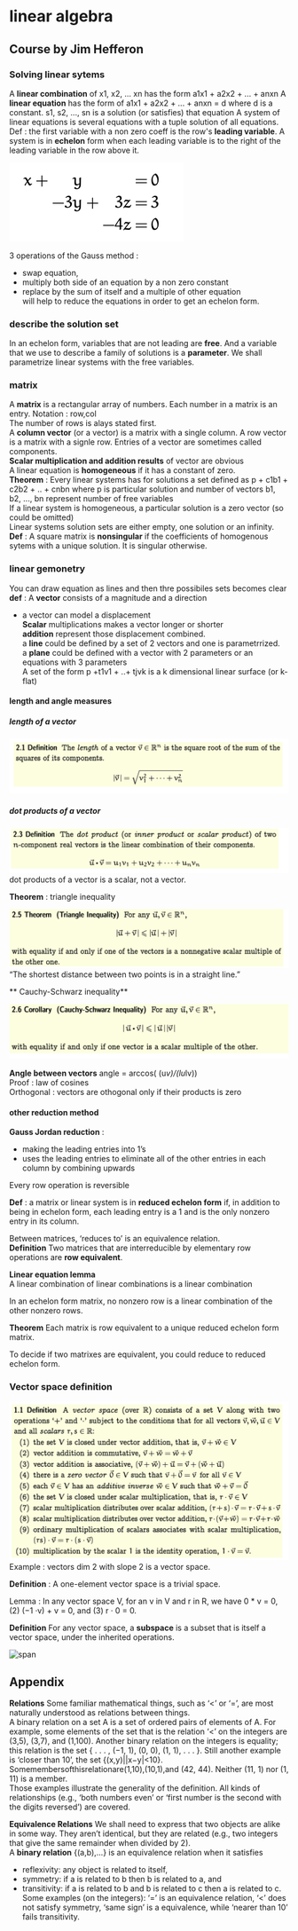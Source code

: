 # linear algebra

## Course by Jim Hefferon

### Solving linear sytems
A **linear combination** of x1, x2, ... xn has the form a1x1 + a2x2 + ... + anxn
A **linear equation** has the form of a1x1 + a2x2 + ... + anxn = d where d is a constant. s1, s2, ..., sn is a solution (or satisfies) that equation
A system of linear equations is several equations with a tuple solution of all equations. 
Def : the first variable with a non zero coeff is the row's **leading variable**.
A system is in **echelon** form when each leading variable is to the right of the leading variable in the row above it.

![echelon form](img/echelon_form.png)

3 operations of the Gauss method :  
- swap equation,   
- multiply both side of an equation by a non zero constant  
- replace by the sum of itself and a multiple of other equation  
will help to reduce the equations in order to get an echelon form.  
### describe the solution set
In an echelon form, variables that are not leading are **free**. And a variable that we use to describe a family of solutions is a **parameter**. We shall parametrize linear systems with the free variables.    

### matrix
A **matrix** is a rectangular array of numbers. Each number in a matrix is an entry. Notation : row,col   
The number of rows is alays stated first.   
A **column vector** (or a vector) is a matrix with a single column. A row vector is a matrix with a signle row. Entries of a vector are sometimes called components.  
**Scalar multiplication and addition results** of vector are obvious   
A linear equation is **homogeneous** if it has a constant of zero.   
**Theorem** : Every linear systems has for solutions a set defined as p + c1b1 + c2b2 + .. + cnbn where p is particular solution and number of vectors b1, b2, ..., bn represent number of free variables   
If a linear system is homogeneous, a particular solution is a zero vector (so could be omitted)   
Linear systems solution sets are either empty, one solution or an infinity.  
**Def** : A square matrix is **nonsingular** if the coefficients of homogenous sytems with a unique solution. It is singular otherwise.   

### linear gemonetry
You can draw equation as lines and then thre possibiles sets becomes clear  
**def** : A **vector** consists of a magnitude and a direction     
- a vector can model a displacement  
**Scalar** multiplications makes a vector longer or shorter   
**addition** represent those displacement combined.  
a **line** could be defined by a set of 2 vectors and one is parametrrized.   
a **plane** could be defined with a vector with 2 parameters or an equations with 3 parameters  
A set of the form p +t1v1 + ..+ tjvk is a k dimensional linear surface (or k-flat)   

#### length and angle measures

##### length of a vector 
![length of a vector](img/length_of_vector.png)

##### dot products of a vector
![product vector](img/dotproducts_of_vector.png)  
dot products of a vector is a scalar, not a vector.  

**Theorem** : triangle inequality  

![triangle ineq ](img/triangle_inequality.png)  
“The shortest distance between two points is in a straight line.”    

** Cauchy-Schwarz inequality**

![Cauchy Schwarz ineq](img/Cauchy_Schwarz_ineq.png)   

**Angle between vectors**
angle = arccos( (u*v)/(lu*lv))  
Proof : law of cosines  
Orthogonal : vectors are othogonal only if their products is zero  

#### other reduction method

**Gauss Jordan reduction** :   
- making the leading entries into 1’s  
- uses the leading entries to eliminate all of the other entries in each column by combining upwards  

Every row operation is reversible  

**Def** : a matrix or linear system is in **reduced echelon form** if, in addition to being in echelon form, each leading entry is a 1 and is the only nonzero entry in its column.  

Between matrices, ‘reduces to’ is an equivalence relation.   
**Definition** Two matrices that are interreducible by elementary row operations are **row equivalent**.  

**Linear equation lemma**   
A linear combination of linear combinations is a linear combination  

In an echelon form matrix, no nonzero row is a linear combination of the other nonzero rows.  

**Theorem** Each matrix is row equivalent to a unique reduced echelon form matrix.  

To decide if two matrixes are equivalent, you could reduce to reduced echelon form.   


### Vector space definition

![vector space](img/Vector_space.png)
Example : vectors dim 2 with slope 2 is a vector space.  

**Definition** : A one-element vector space is a trivial space.

Lemma : In any vector space V, for an v in V and r in R, we have 0 * v = 0, (2) (−1 ·v) + v = 0, and (3) r · 0 = 0.  

**Definition** For any vector space, a **subspace** is a subset that is itself a vector space, under the inherited operations.

![span](img/span_vectorspace.png)





## Appendix

**Relations** Some familiar mathematical things, such as ‘<’ or ‘=’, are most naturally understood as relations between things.   
A binary relation on a set A is a set of ordered pairs of elements of A. For example, some elements of the set that is the relation ‘<’ on the integers are (3,5), (3,7), and (1,100). Another binary relation on the integers is equality; this relation is the set { . . . , (−1, 1), (0, 0), (1, 1), . . . }. Still another example is ‘closer than 10’, the set {(x,y)||x−y|<10}. Somemembersofthisrelationare(1,10),(10,1),and (42, 44). Neither (11, 1) nor (1, 11) is a member.  
Those examples illustrate the generality of the definition. All kinds of relationships (e.g., ‘both numbers even’ or ‘first number is the second with the digits reversed’) are covered. 

**Equivalence Relations** We shall need to express that two objects are alike in some way. They aren’t identical, but they are related (e.g., two integers that give the same remainder when divided by 2).  
A **binary relation** {(a,b),...} is an equivalence relation when it satisfies   
- reflexivity: any object is related to itself, 
- symmetry: if a is related to b then b is related to a, and 
- transitivity: if a is related to b and b is related to c then a is related to c.   
Some examples (on the integers): ‘=’ is an equivalence relation, ‘<’ does not satisfy symmetry, ‘same sign’ is a equivalence, while ‘nearer than 10’ fails transitivity.






